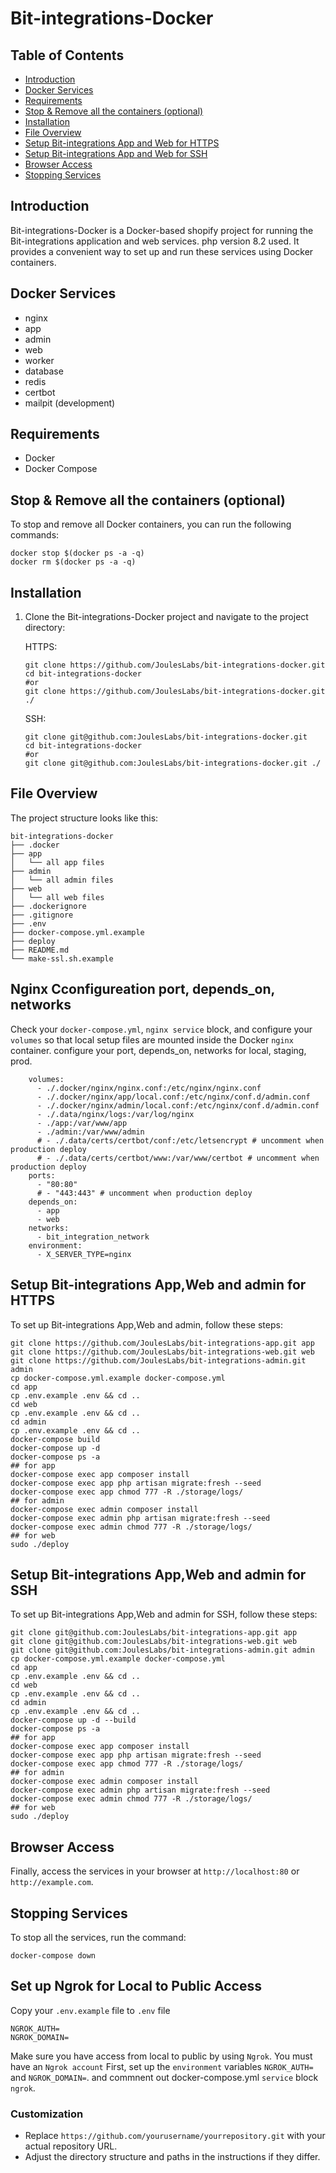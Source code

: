 # Bit-integrations-Docker

## Table of Contents

- [Introduction](#introduction)
- [Docker Services](#docker-services)
- [Requirements](#requirements)
- [Stop & Remove all the containers (optional)](#stop--remove-all-the-containers-optional)
- [Installation](#installation)
- [File Overview](#file-overview)
- [Setup Bit-integrations App and Web for HTTPS](#setup-bit-integrations-app-and-web-for-https)
- [Setup Bit-integrations App and Web for SSH](#setup-bit-integrations-app-and-web-for-ssh)
- [Browser Access](#browser-access)
- [Stopping Services](#stopping-services)

## Introduction

Bit-integrations-Docker is a Docker-based shopify project for running the Bit-integrations application and web services. php version 8.2 used. It provides a convenient way to set up and run these services using Docker containers.

## Docker Services

- nginx
- app
- admin
- web
- worker
- database
- redis
- certbot
- mailpit (development)

## Requirements

- Docker
- Docker Compose

## Stop & Remove all the containers (optional)

To stop and remove all Docker containers, you can run the following commands:

```shell
docker stop $(docker ps -a -q)
docker rm $(docker ps -a -q)
```

## Installation

1. Clone the Bit-integrations-Docker project and navigate to the project directory:

   HTTPS:

   ```shell
   git clone https://github.com/JoulesLabs/bit-integrations-docker.git
   cd bit-integrations-docker
   #or
   git clone https://github.com/JoulesLabs/bit-integrations-docker.git ./
   ```

   SSH:

   ```shell
   git clone git@github.com:JoulesLabs/bit-integrations-docker.git
   cd bit-integrations-docker
   #or
   git clone git@github.com:JoulesLabs/bit-integrations-docker.git ./
   ```

## File Overview

The project structure looks like this:

```shell
bit-integrations-docker
├── .docker
├── app
│   └── all app files
├── admin
│   └── all admin files
├── web
│   └── all web files
├── .dockerignore
├── .gitignore
├── .env
├── docker-compose.yml.example
├── deploy
├── README.md
└── make-ssl.sh.example
```

## Nginx Cconfigureation port, depends_on, networks

Check your `docker-compose.yml`, `nginx service` block, and configure your `volumes` so that local setup files are mounted inside the Docker `nginx` container. configure your port, depends_on, networks for local, staging, prod.

```shell
    volumes:
      - ./.docker/nginx/nginx.conf:/etc/nginx/nginx.conf
      - ./.docker/nginx/app/local.conf:/etc/nginx/conf.d/admin.conf
      - ./.docker/nginx/admin/local.conf:/etc/nginx/conf.d/admin.conf
      - ./.data/nginx/logs:/var/log/nginx
      - ./app:/var/www/app
      - ./admin:/var/www/admin
      # - ./.data/certs/certbot/conf:/etc/letsencrypt # uncomment when production deploy
      # - ./.data/certs/certbot/www:/var/www/certbot # uncomment when production deploy
    ports:
      - "80:80"
      # - "443:443" # uncomment when production deploy
    depends_on:
      - app
      - web
    networks:
      - bit_integration_network
    environment:
      - X_SERVER_TYPE=nginx
```

## Setup Bit-integrations App,Web and admin for HTTPS

To set up Bit-integrations App,Web and admin, follow these steps:

```shell
git clone https://github.com/JoulesLabs/bit-integrations-app.git app
git clone https://github.com/JoulesLabs/bit-integrations-web.git web
git clone https://github.com/JoulesLabs/bit-integrations-admin.git admin
cp docker-compose.yml.example docker-compose.yml
cd app
cp .env.example .env && cd ..
cd web
cp .env.example .env && cd ..
cd admin
cp .env.example .env && cd ..
docker-compose build
docker-compose up -d
docker-compose ps -a
## for app
docker-compose exec app composer install
docker-compose exec app php artisan migrate:fresh --seed
docker-compose exec app chmod 777 -R ./storage/logs/
## for admin
docker-compose exec admin composer install
docker-compose exec admin php artisan migrate:fresh --seed
docker-compose exec admin chmod 777 -R ./storage/logs/
## for web
sudo ./deploy
```

## Setup Bit-integrations App,Web and admin for SSH

To set up Bit-integrations App,Web and admin for SSH, follow these steps:

```shell
git clone git@github.com:JoulesLabs/bit-integrations-app.git app
git clone git@github.com:JoulesLabs/bit-integrations-web.git web
git clone git@github.com:JoulesLabs/bit-integrations-admin.git admin
cp docker-compose.yml.example docker-compose.yml
cd app
cp .env.example .env && cd ..
cd web
cp .env.example .env && cd ..
cd admin
cp .env.example .env && cd ..
docker-compose up -d --build
docker-compose ps -a
## for app
docker-compose exec app composer install
docker-compose exec app php artisan migrate:fresh --seed
docker-compose exec app chmod 777 -R ./storage/logs/
## for admin
docker-compose exec admin composer install
docker-compose exec admin php artisan migrate:fresh --seed
docker-compose exec admin chmod 777 -R ./storage/logs/
## for web
sudo ./deploy
```

## Browser Access

Finally, access the services in your browser at `http://localhost:80` or `http://example.com`.

## Stopping Services

To stop all the services, run the command:

```shell
docker-compose down
```

## Set up Ngrok for Local to Public Access

Copy your `.env.example` file to `.env` file

```shell
NGROK_AUTH=
NGROK_DOMAIN=
```

Make sure you have access from local to public by using `Ngrok`. You must have an `Ngrok account` First, set up the `environment` variables `NGROK_AUTH=` and `NGROK_DOMAIN=`. and commnent out docker-compose.yml `service` block `ngrok`.

### Customization

- Replace `https://github.com/yourusername/yourrepository.git` with your actual repository URL.
- Adjust the directory structure and paths in the instructions if they differ.
